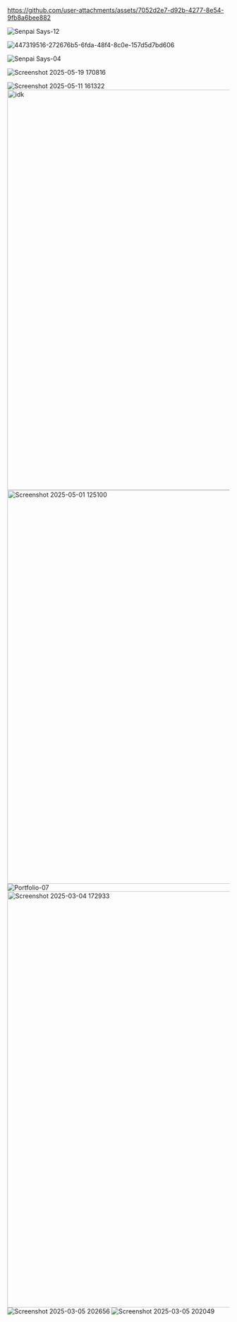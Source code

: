 


https://github.com/user-attachments/assets/7052d2e7-d92b-4277-8e54-9fb8a6bee882


![Senpai Says-12](https://github.com/user-attachments/assets/915ffe59-4932-4e5f-9992-e5ab2739b773)

![447319516-272676b5-6fda-48f4-8c0e-157d5d7bd606](https://github.com/user-attachments/assets/ed2b4549-d134-4343-9399-bac17bc397ab)



![Senpai Says-04](https://github.com/user-attachments/assets/292ff8ff-61e1-4c9e-af35-256adbb19f09)
















![Screenshot 2025-05-19 170816](https://github.com/user-attachments/assets/db14a93e-0902-4de7-aa16-44467f07f7d0)


![Screenshot 2025-05-11 161322](https://github.com/user-attachments/assets/d194b5c7-0255-4c18-8427-e7042de44808)
<img width="908" alt="idk" src="https://github.com/user-attachments/assets/9439831f-c17f-4271-a3e8-c076554a6b52" />
<img width="893" alt="Screenshot 2025-05-01 125100" src="https://github.com/user-attachments/assets/2e5548e6-168d-46dd-82a0-1be73d8a583b" />
![Portfolio-07](https://github.com/user-attachments/assets/4bd97ac3-b955-4bc0-ac28-a7845f7db27b)
<img width="944" alt="Screenshot 2025-03-04 172933" src="https://github.com/user-attachments/assets/f0020c46-27d1-4577-acdc-ad3120a301bc" />
![Screenshot 2025-03-05 202656](https://github.com/user-attachments/assets/f1c0dd03-e79f-408e-8b3f-356ebd4c4f16)
![Screenshot 2025-03-05 202049](https://github.com/user-attachments/assets/a80ea176-78a9-46d3-bd9f-4f4e1490fd56)


















